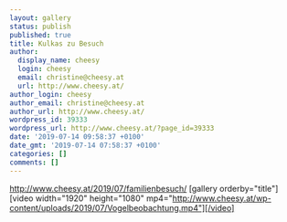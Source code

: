 ```yaml
---
layout: gallery
status: publish
published: true
title: Kulkas zu Besuch
author:
  display_name: cheesy
  login: cheesy
  email: christine@cheesy.at
  url: http://www.cheesy.at/
author_login: cheesy
author_email: christine@cheesy.at
author_url: http://www.cheesy.at/
wordpress_id: 39333
wordpress_url: http://www.cheesy.at/?page_id=39333
date: '2019-07-14 09:58:37 +0100'
date_gmt: '2019-07-14 07:58:37 +0100'
categories: []
comments: []
---
```

http://www.cheesy.at/2019/07/familienbesuch/
[gallery orderby="title"]
[video width="1920" height="1080" mp4="http://www.cheesy.at/wp-content/uploads/2019/07/Vogelbeobachtung.mp4"][/video]
